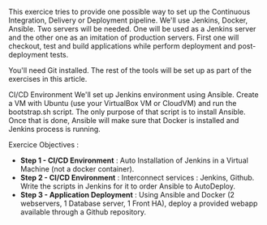 This exercice tries to provide one possible way to set up the Continuous Integration, Delivery or Deployment pipeline. We'll use Jenkins, Docker, Ansible. Two servers will be needed. One will be used as a Jenkins server and the other one as an imitation of production servers. First one will checkout, test and build applications while perform deployment and post-deployment tests.

You'll need Git installed. The rest of the tools will be set up as part of the exercises in this article.

CI/CD Environment
We'll set up Jenkins environment using Ansible. Create a VM with Ubuntu (use your VirtualBox VM or CloudVM) and run the bootstrap.sh script. The only purpose of that script is to install Ansible. Once that is done, Ansible will make sure that Docker is installed and Jenkins process is running.


Exercice Objectives :
* **Step 1 - CI/CD Environment** : Auto Installation of Jenkins in a Virtual Machine (not a docker container). 
* **Step 2 - CI/CD Environment** : Interconnect services : Jenkins, Github. Write the scripts in Jenkins for it to order Ansible to AutoDeploy. 
* **Step 3 - Application Deployment** : Using Ansible and Docker (2 webservers, 1 Database server, 1 Front HA), deploy a provided webapp available through a Github repository.

